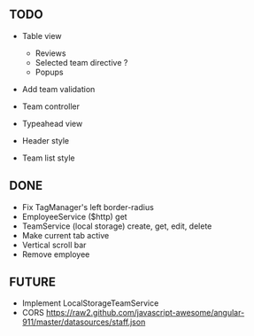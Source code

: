 ## TODO
* Table view
  * Reviews
  * Selected team directive ?
  * Popups
* Add team validation

* Team controller
* Typeahead view
* Header style
* Team list style

## DONE 
* Fix TagManager's left border-radius
* EmployeeService ($http) get
* TeamService (local storage) create, get, edit, delete
* Make current tab active
* Vertical scroll bar
* Remove employee

## FUTURE
* Implement LocalStorageTeamService
* CORS https://raw2.github.com/javascript-awesome/angular-911/master/datasources/staff.json
